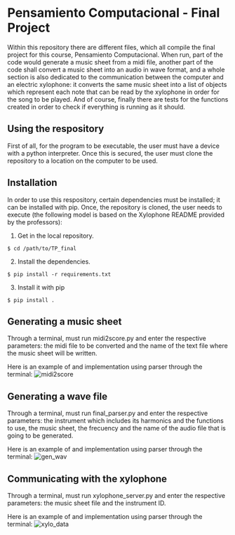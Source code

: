 # Pensamiento Computacional - Final Project

Within this repository there are different files, which all compile the final project for this course, Pensamiento Computacional. When run, part of the code would generate a music sheet from a midi file, another part of the code shall convert a music sheet into an audio in wave format, and a whole section is also dedicated to the communication between the computer and an electric xylophone: it converts the same music sheet into a list of objects which represent each note that can be read by the xylophone in order for the song to be played. And of course, finally there are tests for the functions created in order to check if everything is running as it should.

## Using the respository

First of all, for the program to be executable, the user must have a device with a python interpreter. Once this is secured, the user must clone the repository to a location on the computer to be used.

## Installation

In order to use this respository, certain dependencies must be installed; it can be installed with pip. Once, the repository is cloned, the user needs to execute (the following model is based on the Xylophone README provided by the professors):

1. Get in the local repository.

```shell
$ cd /path/to/TP_final
```

2. Install the dependencies.

```shell
$ pip install -r requirements.txt
```

3. Install it with pip

```shell
$ pip install .
```


## Generating a music sheet

Through a terminal, must run midi2score.py and enter the respective parameters: the midi file to be converted and the name of the text file where the music sheet will be written.

Here is an example of and implementation using parser through the terminal:
![midi2score](https://user-images.githubusercontent.com/101208112/177467927-57926559-7994-4cdd-b130-9c9bfb522dd3.jpeg)


## Generating a wave file

Through a terminal, must run final_parser.py and enter the respective parameters: the instrument which includes its harmonics and the functions to use, the music sheet, the frecuency and the name of the audio file that is going to be generated.

Here is an example of and implementation using parser through the terminal:
![gen_wav](https://user-images.githubusercontent.com/101208112/177465966-33ca89ce-9b78-4320-a56c-97adac6a1baf.jpeg)


## Communicating with the xylophone

Through a terminal, must run xylophone_server.py and enter the respective parameters: the music sheet file and the instrument ID.

Here is an example of and implementation using parser through the terminal:
![xylo_data](https://user-images.githubusercontent.com/101208112/177468324-611e4c92-3e2a-4f14-8250-4a004eae2643.jpeg)

